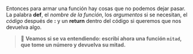 Entonces para armar una función hay cosas que no podemos dejar pasar. La palabra **def**, el _nombre de la función_, los _argumentos_ si se necesitan, el _código_ después de **:** y un **return** dentro del código si queremos que nos devuelva algo.

> :memo: **Veamos si se va entendiendo: escribí ahora una función `mitad`, que tome un número y devuelva su mitad.**

